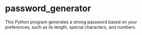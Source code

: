 # password_generator
This Python program generates a strong password based on your preferences, such as its length, special characters, and numbers.
